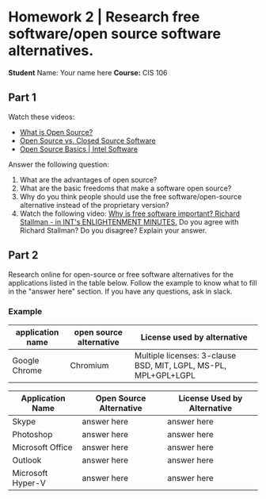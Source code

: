 # Homework 2 | Research free software/open source software alternatives.
**Student** Name: Your name here
**Course:** CIS 106

## Part 1
Watch these videos:
* [What is Open Source?](https://bit.ly/3bQwE3z)
* [Open Source vs. Closed Source Software](https://bit.ly/3irHu1b)
* [Open Source Basics | Intel Software](https://bit.ly/2LBF8RK)

Answer the following question:

1. What are the advantages of open source?
2. What are the basic freedoms that make a software open source?
3. Why do you think people should use the free software/open-source alternative instead of the proprietary version?
4. Watch the following video: [Why is free software important? Richard Stallman - in INT's ENLIGHTENMENT MINUTES.](https://www.youtube.com/watch?v=ZPPikY3uLIQ) Do you agree with Richard Stallman? Do you disagree? Explain your answer. 

## Part 2

Research online for open-source or free software alternatives for the applications listed in the table below. Follow the example to know what to fill in the "answer here" section. If you have any questions, ask in slack. 




### Example
| application name | open source alternative | License used by alternative|
|------|-------|-------|
| Google Chrome | Chromium | Multiple licenses: 3-clause BSD, MIT, LGPL, MS-PL, MPL+GPL+LGPL |


| Application Name | Open Source Alternative | License Used by Alternative|
|------|-------|-------|
|Skype|answer here|answer here|
|Photoshop|answer here|answer here|
|Microsoft Office|answer here|answer here|
|Outlook|answer here|answer here|
|Microsoft Hyper-V|answer here|answer here|



